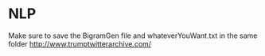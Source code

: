 # NLP
Make sure to save the BigramGen file and whateverYouWant.txt in the same folder
http://www.trumptwitterarchive.com/
